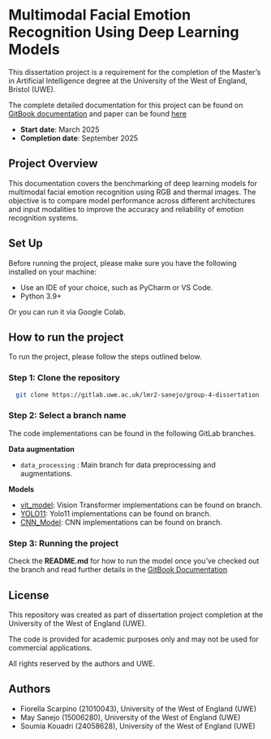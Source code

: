 
# Multimodal Facial Emotion Recognition Using Deep Learning Models
This dissertation project is a requirement for the completion of the Master’s in Artificial Intelligence degree at the University of the West of England, Bristol (UWE).

The complete detailed documentation for this project can be found on [GitBook documentation](https://university-of-the-west-england.gitbook.io/university-of-the-west-england-docs) and paper can be found [here](https://uwe-dissertation-paper.lovable.app/?utm_source=lovable-editor)

- **Start date**: March 2025
- **Completion date**: September 2025

## Project Overview
This documentation covers the benchmarking of deep learning models for multimodal facial emotion recognition using RGB and thermal images. The objective is to compare model performance across different architectures and input modalities to improve the accuracy and reliability of emotion recognition systems.

## Set Up
Before running the project, please make sure you have the following installed on your machine:
- Use an IDE of your choice, such as PyCharm or VS Code.
- Python 3.9+

Or you can run it via Google Colab.

##  How to run the project
To run the project, please follow the steps outlined below.

### Step 1: Clone the repository
```bash
  git clone https://gitlab.uwe.ac.uk/lmr2-sanejo/group-4-dissertation
```

### Step 2: Select a branch name
The code implementations can be found in the following GitLab branches.

**Data augmentation**
- ```data_processing``` : Main branch for data preprocessing and augmentations.

**Models**
- [vit_model](https://github.com/reicraftscodes/group-4-dissertation/tree/feature4/vit_model): Vision Transformer implementations can be found on branch.
- [YOLO11](https://github.com/reicraftscodes/group-4-dissertation/tree/YOLO11): Yolo11 implementations can be found on branch.
- [CNN_Model](https://github.com/reicraftscodes/group-4-dissertation/tree/CNN_Model): CNN implementations can be found on branch.

### Step 3: Running the project
Check the **README.md** for how to run the model once you’ve checked out the branch and read further details in the [GitBook Documentation](https://university-of-the-west-england.gitbook.io/university-of-the-west-england-docs)


## License
This repository was created as part of dissertation project completion at the University of the West of England (UWE).

The code is provided for academic purposes only and may not be used for commercial applications. 

All rights reserved by the authors and UWE.

## Authors
- Fiorella Scarpino (21010043), University of the West of England (UWE)
- May Sanejo (15006280), University of the West of England (UWE)
- Soumia Kouadri (24058628), University of the West of England (UWE)
